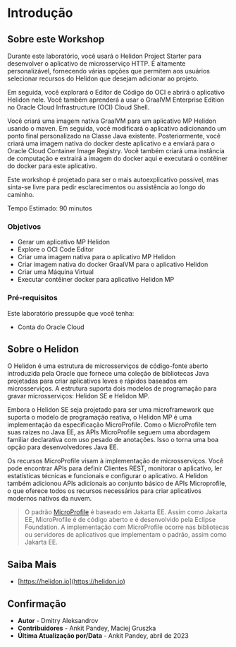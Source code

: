 # Introdução

## Sobre este Workshop

Durante este laboratório, você usará o Helidon Project Starter para desenvolver o aplicativo de microsserviço HTTP. É altamente personalizável, fornecendo várias opções que permitem aos usuários selecionar recursos do Helidon que desejam adicionar ao projeto.

Em seguida, você explorará o Editor de Código do OCI e abrirá o aplicativo Helidon nele. Você também aprenderá a usar o GraalVM Enterprise Edition no Oracle Cloud Infrastructure (OCI) Cloud Shell.

Você criará uma imagem nativa GraalVM para um aplicativo MP Helidon usando o maven. Em seguida, você modificará o aplicativo adicionando um ponto final personalizado na Classe Java existente. Posteriormente, você criará uma imagem nativa do docker deste aplicativo e a enviará para o Oracle Cloud Container Image Registry. Você também criará uma instância de computação e extrairá a imagem do docker aqui e executará o contêiner do docker para este aplicativo.

Este workshop é projetado para ser o mais autoexplicativo possível, mas sinta-se livre para pedir esclarecimentos ou assistência ao longo do caminho.

Tempo Estimado: 90 minutos

### Objetivos

*   Gerar um aplicativo MP Helidon
*   Explore o OCI Code Editor
*   Criar uma imagem nativa para o aplicativo MP Helidon
*   Criar imagem nativa do docker GraalVM para o aplicativo Helidon
*   Criar uma Máquina Virtual
*   Executar contêiner docker para aplicativo Helidon MP

### Pré-requisitos

Este laboratório pressupõe que você tenha:

*   Conta do Oracle Cloud

## Sobre o Helidon

O Helidon é uma estrutura de microsserviços de código-fonte aberto introduzida pela Oracle que fornece uma coleção de bibliotecas Java projetadas para criar aplicativos leves e rápidos baseados em microsserviços. A estrutura suporta dois modelos de programação para gravar microsserviços: Helidon SE e Helidon MP.

Embora o Helidon SE seja projetado para ser uma microframework que suporta o modelo de programação reativa, o Helidon MP é uma implementação da especificação MicroProfile. Como o MicroProfile tem suas raízes no Java EE, as APIs MicroProfile seguem uma abordagem familiar declarativa com uso pesado de anotações. Isso o torna uma boa opção para desenvolvedores Java EE.

Os recursos MicroProfile visam à implementação de microsserviços. Você pode encontrar APIs para definir Clientes REST, monitorar o aplicativo, ler estatísticas técnicas e funcionais e configurar o aplicativo. A Helidon também adicionou APIs adicionais ao conjunto básico de APIs Microprofile, o que oferece todos os recursos necessários para criar aplicativos modernos nativos da nuvem.

> O padrão [MicroProfile](https://microprofile.io/) é baseado em Jakarta EE. Assim como Jakarta EE, MicroProfile é de código aberto e é desenvolvido pela Eclipse Foundation. A implementação com MicroProfile ocorre nas bibliotecas ou servidores de aplicativos que implementam o padrão, assim como Jakarta EE.

## Saiba Mais

*   [https://helidon.io](https://helidon.io)

## Confirmação

*   **Autor** - Dmitry Aleksandrov
*   **Contribuidores** - Ankit Pandey, Maciej Gruszka
*   **Última Atualização por/Data** - Ankit Pandey, abril de 2023